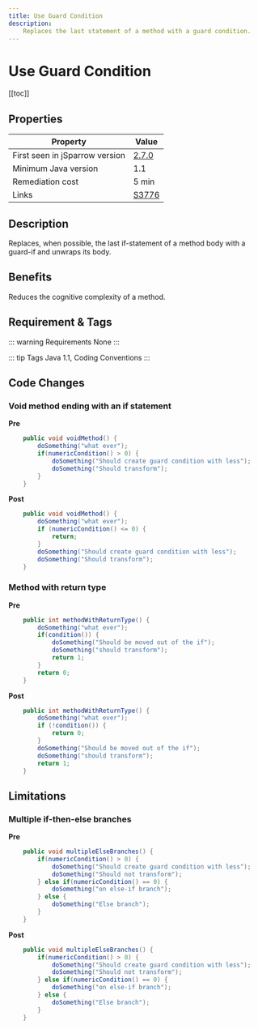 ```yaml
---
title: Use Guard Condition
description:
    Replaces the last statement of a method with a guard condition.
---
```


# Use Guard Condition

[[toc]]

## Properties

| Property                        | Value |
| ------------------------------- | ----- |
| First seen in jSparrow version  | [2.7.0](/eclipse/release-notes.html#_2-7-0)   |
| Minimum Java version            | 1.1   |
| Remediation cost                | 5 min |
| Links                           | [S3776](https://sonarcloud.io/organizations/default/rules?open=squid%3AS3776&rule_key=squid%3AS3776) |

## Description

Replaces, when possible, the last if-statement of a method body with a guard-if and unwraps its body.

## Benefits

Reduces the cognitive complexity of a method.

## Requirement & Tags

::: warning Requirements
None
:::

::: tip Tags
Java 1.1, Coding Conventions
:::

## Code Changes

### Void method ending with an if statement

__Pre__
```java
	public void voidMethod() {
		doSomething("what ever");
		if(numericCondition() > 0) {
			doSomething("Should create guard condition with less");
			doSomething("Should transform");
		}
	}
```

__Post__
```java
	public void voidMethod() {
		doSomething("what ever");
		if (numericCondition() <= 0) {
			return;
		}
		doSomething("Should create guard condition with less");
		doSomething("Should transform");
	}
```

### Method with return type

__Pre__
```java
	public int methodWithReturnType() {
		doSomething("what ever");
		if(condition()) {
			doSomething("Should be moved out of the if");
			doSomething("should transform");
			return 1;
		}
		return 0;
	}
```

__Post__
```java
	public int methodWithReturnType() {
		doSomething("what ever");
		if (!condition()) {
			return 0;
		}
		doSomething("Should be moved out of the if");
		doSomething("should transform");
		return 1;
	}
```

## Limitations

### Multiple if-then-else branches

__Pre__
```java
	public void multipleElseBranches() {
		if(numericCondition() > 0) {
			doSomething("Should create guard condition with less");
			doSomething("Should not transform");
		} else if(numericCondition() == 0) {
			doSomething("on else-if branch");
		} else {
			doSomething("Else branch");
		}
	}
```

__Post__
```java
	public void multipleElseBranches() {
		if(numericCondition() > 0) {
			doSomething("Should create guard condition with less");
			doSomething("Should not transform");
		} else if(numericCondition() == 0) {
			doSomething("on else-if branch");
		} else {
			doSomething("Else branch");
		}
	}
```

